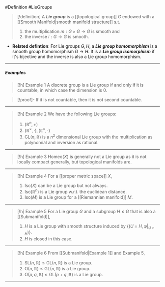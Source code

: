 #Definition #LieGroups 

> [!definition]
> A ***Lie group*** is a [[topological group]] $G$ endowed with a [[Smooth Manifold|smooth manifold structure]] s.t. 
> 1. the multiplication $m:G\times G\to G$ is smooth and
> 2. the inverse $i:G\to G$ is smooth.
- **Related defintion**: For Lie groups $G,H$, a ***Lie group homomorphism*** is a smooth group homomorphism $G\to H$. It is a ***Lie group isomorphism*** if it's bijective and the inverse is also a Lie group homomorphism. 
---

##### Examples
> [!h] Example 1
> A discrete group is a Lie group if and only if it is countable, in which case the dimension is $0$.

> [!proof]-
> If it is not countable, then it is not second countable.
---
> [!h] Example 2
> We have the following Lie groups:
> 1. $(\mathbb{R}^n,+)$
> 2. $(\mathbb{R}^\times,\cdot),(\mathbb{C}^\times,\cdot)$
> 3. $\text{GL}(n,\mathbb{R})$ is a $n^2$ dimensional Lie group with the multiplication as polynomial and inversion as rational.
---
> [!h] Example 3
> $\text{Homeo}(X)$ is generally not a Lie group as it is not locally compact generally, but topological manifolds are.
---
> [!h] Example 4
> For a [[proper metric space]] $X$, 
> 1. $\text{Iso}(X)$ can be a Lie group but not always.
> 2. $\text{Iso}(\mathbb{R}^n)$ is a Lie group w.r.t. the euclidean distance.
> 3. $\text{Iso}(M)$ is a Lie group for a [[Riemannian manifold]] $M$.
---
> [!h] Example 5
> For a Lie group $G$ and a subgroup $H\leq G$ that is also a [[Submanifold]], 
> 1. $H$ is a Lie group with smooth structure induced by $\{ (U\cap H,\varphi|_{U\cap H}) \}$.
> 2. $H$ is closed in this case.
---
> [!h] Example 6
> From [[Submanifold|Example 1]] and Example 5,
> 1. $\text{SL}(n,\mathbb{R})\leq \text{GL}(n,\mathbb{R})$ is a Lie group.
> 2. $\text{O}(n,\mathbb{R})\leq \text{GL}(n,\mathbb{R})$ is a Lie group.
> 3. $\text{O}(p,q,\mathbb{R})\leq \text{GL}(p+q,\mathbb{R})$ is a Lie group.
---
